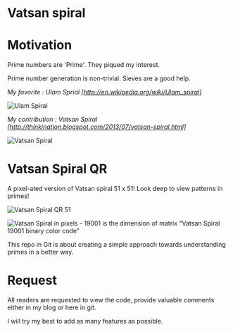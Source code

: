 Vatsan spiral
==========

**Motivation** 
==============

Prime numbers are 'Prime'. They piqued my interest.

Prime number generation is non-trivial. Sieves are a good help.

*My favorite : Ulam Sprial [http://en.wikipedia.org/wiki/Ulam_spiral]*

![Ulam Spiral](https://raw.github.com/nrshrivatsan/ulamspiral/master/js/Ulam-Spiral-21.jpg "Ulam Spiral")

*My contribution : Vatsan Spiral [http://thinkination.blogspot.com/2013/07/vatsan-spiral.html]*

![Vatsan Spiral](https://raw.github.com/nrshrivatsan/ulamspiral/master/js/Vatsan-spiral-21.jpg "Vatsan Spiral")

**Vatsan Spiral QR**
===================
A pixel-ated version of Vatsan spiral 51 x 51! Look deep to view patterns in primes!

![Vatsan Spiral QR 51 ](https://raw.github.com/nrshrivatsan/ulamspiral/master/js/Images/V51-QR.png  "Vatsan Spiral QR 51")

![Vatsan Spiral in pixels - 19001 is the dimension of matrix](https://raw.githubusercontent.com/nrshrivatsan/vatsanspiral/master/go/19001.png) "Vatsan Spiral 19001 binary color code"

This repo in Git is about creating a simple approach towards understanding primes in a better way.


**Request**
===========

All readers are requested to view the code, provide valuable comments either in my blog or here in git.

I will try my best to add as many features as possible.


